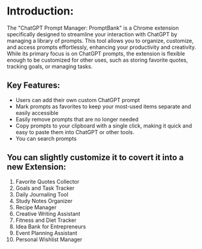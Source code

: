 # Introduction:
The "ChatGPT Prompt Manager: PromptBank" is a Chrome extension specifically designed to streamline your interaction with ChatGPT by managing a library of prompts. This tool allows you to organize, customize, and access prompts effortlessly, enhancing your productivity and creativity. While its primary focus is on ChatGPT prompts, the extension is flexible enough to be customized for other uses, such as storing favorite quotes, tracking goals, or managing tasks.
## Key Features:
- Users can add their own custom ChatGPT prompt
- Mark prompts as favorites to keep your most-used items separate and easily accessible
- Easily remove prompts that are no longer needed
- Copy prompts to your clipboard with a single click, making it quick and easy to paste them into ChatGPT or other tools.
- You can search prompts
## You can slightly customize it to covert it into a new Extension:
1. Favorite Quotes Collector
2. Goals and Task Tracker
3. Daily Journaling Tool
4. Study Notes Organizer
5. Recipe Manager
6. Creative Writing Assistant
7. Fitness and Diet Tracker
8. Idea Bank for Entrepreneurs
9. Event Planning Assistant
10. Personal Wishlist Manager


